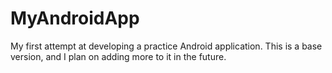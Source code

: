 # MyAndroidApp
My first attempt at developing a practice Android application. This is a base version, and I plan on adding more to it in the future.
